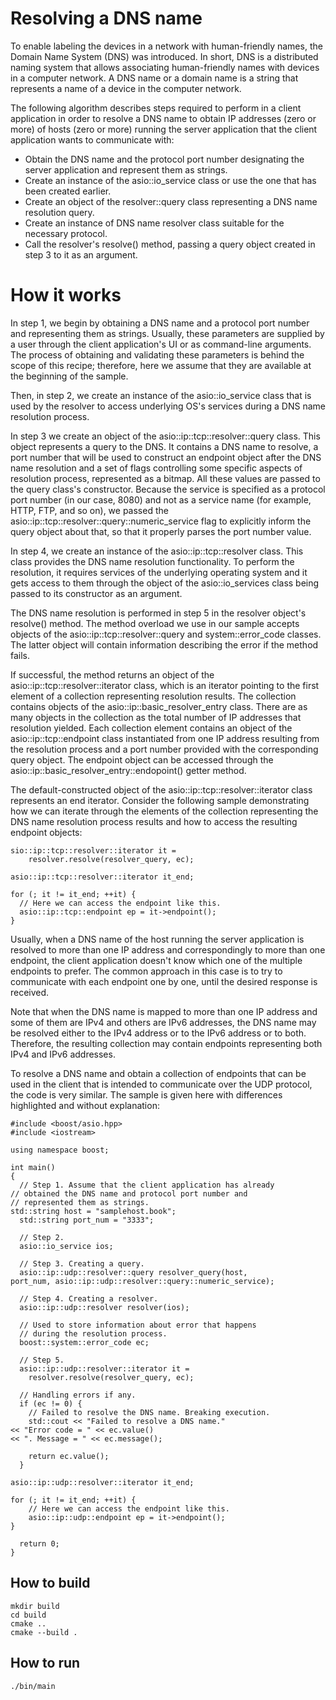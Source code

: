 # Resolving a DNS name

To enable labeling the devices in a network with human-friendly names, the Domain Name System (DNS) was introduced. In short, DNS is a distributed naming system that allows associating human-friendly names with devices in a computer network. A DNS name or a domain name is a string that represents a name of a device in the computer network.

The following algorithm describes steps required to perform in a client application in order to resolve a DNS name to obtain IP addresses (zero or more) of hosts (zero or more) running the server application that the client application wants to communicate with:

 - Obtain the DNS name and the protocol port number designating the server application and represent them as strings.
 - Create an instance of the asio::io_service class or use the one that has been created earlier.
 - Create an object of the resolver::query class representing a DNS name resolution query.
 - Create an instance of DNS name resolver class suitable for the necessary protocol.
 - Call the resolver's resolve() method, passing a query object created in step 3 to it as an argument.

# How it works
In step 1, we begin by obtaining a DNS name and a protocol port number and representing them as strings. Usually, these parameters are supplied by a user through the client application's UI or as command-line arguments. The process of obtaining and validating these parameters is behind the scope of this recipe; therefore, here we assume that they are available at the beginning of the sample.

Then, in step 2, we create an instance of the asio::io_service class that is used by the resolver to access underlying OS's services during a DNS name resolution process.

In step 3 we create an object of the asio::ip::tcp::resolver::query class. This object represents a query to the DNS. It contains a DNS name to resolve, a port number that will be used to construct an endpoint object after the DNS name resolution and a set of flags controlling some specific aspects of resolution process, represented as a bitmap. All these values are passed to the query class's constructor. Because the service is specified as a protocol port number (in our case, 8080) and not as a service name (for example, HTTP, FTP, and so on), we passed the asio::ip::tcp::resolver::query::numeric_service flag to explicitly inform the query object about that, so that it properly parses the port number value.

In step 4, we create an instance of the asio::ip::tcp::resolver class. This class provides the DNS name resolution functionality. To perform the resolution, it requires services of the underlying operating system and it gets access to them through the object of the asio::io_services class being passed to its constructor as an argument.

The DNS name resolution is performed in step 5 in the resolver object's resolve() method. The method overload we use in our sample accepts objects of the asio::ip::tcp::resolver::query and system::error_code classes. The latter object will contain information describing the error if the method fails.

If successful, the method returns an object of the asio::ip::tcp::resolver::iterator class, which is an iterator pointing to the first element of a collection representing resolution results. The collection contains objects of the asio::ip::basic_resolver_entry<tcp> class. There are as many objects in the collection as the total number of IP addresses that resolution yielded. Each collection element contains an object of the asio::ip::tcp::endpoint class instantiated from one IP address resulting from the resolution process and a port number provided with the corresponding query object. The endpoint object can be accessed through the asio::ip::basic_resolver_entry<tcp>::endopoint() getter method.

The default-constructed object of the asio::ip::tcp::resolver::iterator class represents an end iterator. Consider the following sample demonstrating how we can iterate through the elements of the collection representing the DNS name resolution process results and how to access the resulting endpoint objects:
```
sio::ip::tcp::resolver::iterator it = 
    resolver.resolve(resolver_query, ec);

asio::ip::tcp::resolver::iterator it_end;

for (; it != it_end; ++it) {
  // Here we can access the endpoint like this.
  asio::ip::tcp::endpoint ep = it->endpoint();
}
```
Usually, when a DNS name of the host running the server application is resolved to more than one IP address and correspondingly to more than one endpoint, the client application doesn't know which one of the multiple endpoints to prefer. The common approach in this case is to try to communicate with each endpoint one by one, until the desired response is received.

Note that when the DNS name is mapped to more than one IP address and some of them are IPv4 and others are IPv6 addresses, the DNS name may be resolved either to the IPv4 address or to the IPv6 address or to both. Therefore, the resulting collection may contain endpoints representing both IPv4 and IPv6 addresses.

To resolve a DNS name and obtain a collection of endpoints that can be used in the client that is intended to communicate over the UDP protocol, the code is very similar. The sample is given here with differences highlighted and without explanation:
```
#include <boost/asio.hpp>
#include <iostream>

using namespace boost;

int main()
{
  // Step 1. Assume that the client application has already
// obtained the DNS name and protocol port number and 
// represented them as strings.
std::string host = "samplehost.book";
  std::string port_num = "3333";

  // Step 2.
  asio::io_service ios;

  // Step 3. Creating a query.
  asio::ip::udp::resolver::query resolver_query(host,
port_num, asio::ip::udp::resolver::query::numeric_service);

  // Step 4. Creating a resolver.
  asio::ip::udp::resolver resolver(ios);

  // Used to store information about error that happens
  // during the resolution process.
  boost::system::error_code ec;

  // Step 5.
  asio::ip::udp::resolver::iterator it =
    resolver.resolve(resolver_query, ec);

  // Handling errors if any.
  if (ec != 0) {
    // Failed to resolve the DNS name. Breaking execution.
    std::cout << "Failed to resolve a DNS name."
<< "Error code = " << ec.value() 
<< ". Message = " << ec.message();

    return ec.value();
  }

asio::ip::udp::resolver::iterator it_end;

for (; it != it_end; ++it) {
    // Here we can access the endpoint like this.
    asio::ip::udp::endpoint ep = it->endpoint();
}

  return 0;
}
```


## How to build
```
mkdir build
cd build
cmake ..
cmake --build .
```

## How to run
```
./bin/main
```
